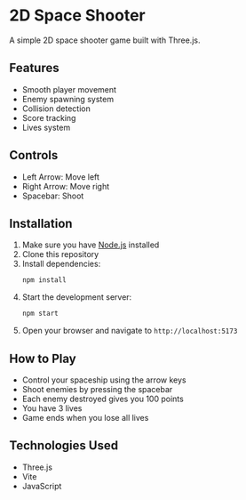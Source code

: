 # 2D Space Shooter

A simple 2D space shooter game built with Three.js.

## Features

- Smooth player movement
- Enemy spawning system
- Collision detection
- Score tracking
- Lives system

## Controls

- Left Arrow: Move left
- Right Arrow: Move right
- Spacebar: Shoot

## Installation

1. Make sure you have [Node.js](https://nodejs.org/) installed
2. Clone this repository
3. Install dependencies:
   ```bash
   npm install
   ```
4. Start the development server:
   ```bash
   npm start
   ```
5. Open your browser and navigate to `http://localhost:5173`

## How to Play

- Control your spaceship using the arrow keys
- Shoot enemies by pressing the spacebar
- Each enemy destroyed gives you 100 points
- You have 3 lives
- Game ends when you lose all lives

## Technologies Used

- Three.js
- Vite
- JavaScript 